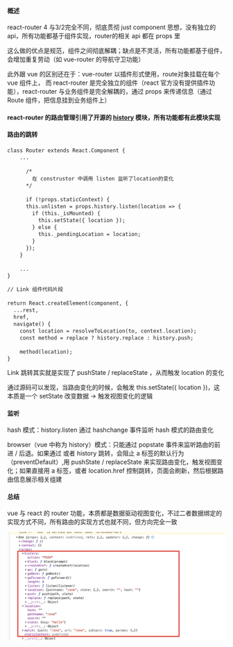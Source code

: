 #### 概述

react-router 4 与3/2完全不同，彻底贯彻 just component 思想，没有独立的 api，所有功能都基于组件实现，router的相关 api 都在 props 里

这么做的优点是规范，组件之间彻底解耦；缺点是不灵活，所有功能都基于组件，会增加重复劳动（如 vue-router 的导航守卫功能）

此外跟 vue 的区别还在于：vue-router 以插件形式使用，route对象挂载在每个 vue 组件上，
而 react-router 是完全独立的组件（react 官方没有提供插件功能），react-router 与业务组件是完全解耦的，通过 props 来传递信息（通过 Route 组件，把信息挂到业务组件上）

#### react-router 的路由管理引用了开源的 <a href="https://github.com/ReactTraining/history">history</a> 模块，所有功能都有此模块实现

#### 路由的跳转

```
class Router extends React.Component {
    ...
      
      /*
        在 construstor 中调用 listen 监听了location的变化
      */
      
      if (!props.staticContext) {
      this.unlisten = props.history.listen(location => {
        if (this._isMounted) {
          this.setState({ location });
        } else {
          this._pendingLocation = location;
        }
      });
    }
      
    ...
}
```

```
// Link 组件代码片段

return React.createElement(component, {
  ...rest,
  href,
  navigate() {
    const location = resolveToLocation(to, context.location);
    const method = replace ? history.replace : history.push;

    method(location);
}
```

Link 跳转其实就是实现了 pushState / replaceState ，从而触发 location 的变化

通过源码可以发现，当路由变化的时候，会触发 this.setState({ location })，这本质是一个 setState 改变数据 -> 触发视图变化的逻辑

#### 监听

hash 模式：history.listen 通过 hashchange 事件监听 hash 模式的路由变化

browser（vue 中称为 history）模式：只能通过 popstate 事件来监听路由的前进 / 后退。如果通过 <link> 或者 history 跳转，会阻止 a 标签的默认行为（preventDefault）,用 pushState / replaceState 来实现路由变化，触发视图变化；如果直接用 a 标签，或者 location.href 控制跳转，页面会刷新，然后根据路由信息展示相关组建


#### 总结

vue 与 react 的 router 功能，本质都是数据驱动视图变化，不过二者数据绑定的实现方式不同，所有路由的实现方式也就不同，但方向完全一致

       
<img src="https://github.com/HanLess/react-analysis/blob/master/img/route%E7%BB%93%E6%9E%84.png" />       
       
       
